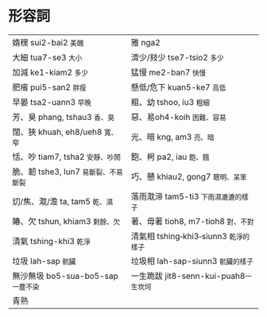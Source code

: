 # 形容詞

|  |  |
| :--- | :--- |
| 媠䆀 sui2-bai2 `美醜` | 雅 nga2 |
| 大細 tua7-se3 `大小` | 濟少/㩼少 tse7-tsio2 `多少` |
| 加減 ke1-kiam2 `多少` | 猛慢 me2-ban7 `快慢` |
| 肥㾪 pui5-san2 `胖瘦` | 懸低/危下 kuan5-ke7 `高低` |
| 早晏 tsa2-uann3 `早晚` | 粗、幼 tshoo, iu3 `粗細` |
| 芳、臭 phang, tshau3 `香、臭` | 惡、易oh4-koih `困難、容易` |
| 闊、狹 khuah, eh8/ueh8 `寬、窄` | 光、暗 kng, am3 `亮、暗` |
| 恬、吵 tiam7, tsha2 `安靜、吵鬧` | 飽、枵 pa2, iau `飽、餓` |
| 脆、韌 tshe3, lun7 `易斷裂、不易斷裂` | 巧、戇 khiau2, gong7 `聰明、呆笨` |
| 灱/焦、㴷/澹 ta, tam5 `乾、濕` | 落雨㴷渧 tam5-ti3 `下雨濕漉漉的樣子` |
| 賰、欠 tshun, khiam3 `剩餘、欠` | 著、毋著 tioh8, m7-tioh8 `對、不對` |
| 清氣 tshing-khi3 `乾淨` | 清氣相 tshing‑khi3‑siunn3 `乾淨的樣子` |
| 垃圾 lah-sap `骯臟` | 垃圾相 lah-sap-siunn3 `骯臟的樣子` |
| 無沙無圾 bo5-sua-bo5-sap `一塵不染` | 一生跪跋 jit8-senn-kui-puah8`一生坎坷` |
| 青熟 |  |

